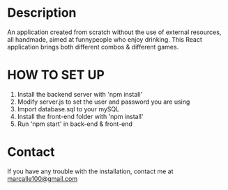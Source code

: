 # Description
An application created from scratch without the use of external resources, all handmade, aimed at funnypeople who enjoy drinking. This React application brings both different combos & different games.

# HOW TO SET UP

1. Install the backend server with 'npm install'
2. Modify server.js to set the user and password you are using
3. Import database.sql to your mySQL
4. Install the front-end folder with 'npm install'
5. Run 'npm start' in back-end & front-end

# Contact

If you have any trouble with the installation, contact me at marcalle100@gmail.com

